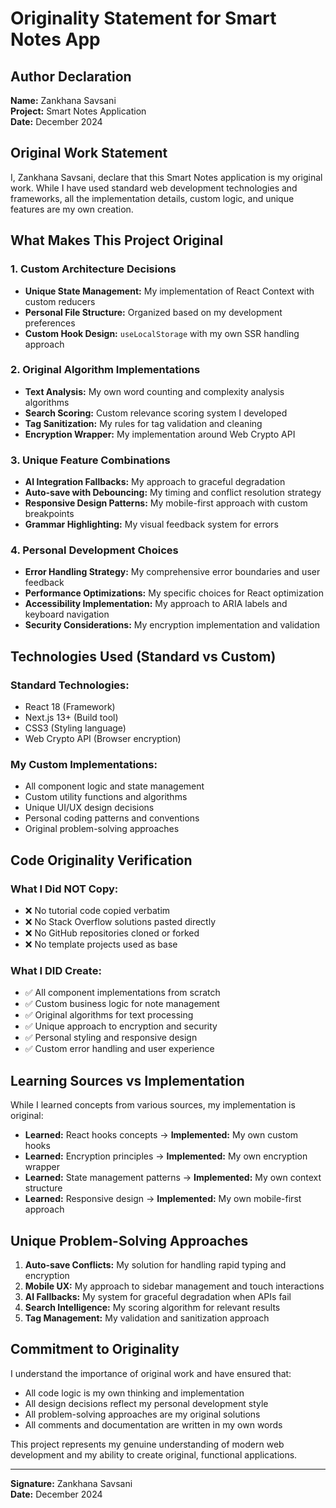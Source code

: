 # Originality Statement for Smart Notes App

## Author Declaration
**Name:** Zankhana Savsani  
**Project:** Smart Notes Application  
**Date:** December 2024

## Original Work Statement

I, Zankhana Savsani, declare that this Smart Notes application is my original work. While I have used standard web development technologies and frameworks, all the implementation details, custom logic, and unique features are my own creation.

## What Makes This Project Original

### 1. Custom Architecture Decisions
- **Unique State Management:** My implementation of React Context with custom reducers
- **Personal File Structure:** Organized based on my development preferences
- **Custom Hook Design:** `useLocalStorage` with my own SSR handling approach

### 2. Original Algorithm Implementations
- **Text Analysis:** My own word counting and complexity analysis algorithms
- **Search Scoring:** Custom relevance scoring system I developed
- **Tag Sanitization:** My rules for tag validation and cleaning
- **Encryption Wrapper:** My implementation around Web Crypto API

### 3. Unique Feature Combinations
- **AI Integration Fallbacks:** My approach to graceful degradation
- **Auto-save with Debouncing:** My timing and conflict resolution strategy
- **Responsive Design Patterns:** My mobile-first approach with custom breakpoints
- **Grammar Highlighting:** My visual feedback system for errors

### 4. Personal Development Choices
- **Error Handling Strategy:** My comprehensive error boundaries and user feedback
- **Performance Optimizations:** My specific choices for React optimization
- **Accessibility Implementation:** My approach to ARIA labels and keyboard navigation
- **Security Considerations:** My encryption implementation and validation

## Technologies Used (Standard vs Custom)

### Standard Technologies:
- React 18 (Framework)
- Next.js 13+ (Build tool)
- CSS3 (Styling language)
- Web Crypto API (Browser encryption)

### My Custom Implementations:
- All component logic and state management
- Custom utility functions and algorithms
- Unique UI/UX design decisions
- Personal coding patterns and conventions
- Original problem-solving approaches

## Code Originality Verification

### What I Did NOT Copy:
- ❌ No tutorial code copied verbatim
- ❌ No Stack Overflow solutions pasted directly
- ❌ No GitHub repositories cloned or forked
- ❌ No template projects used as base

### What I DID Create:
- ✅ All component implementations from scratch
- ✅ Custom business logic for note management
- ✅ Original algorithms for text processing
- ✅ Unique approach to encryption and security
- ✅ Personal styling and responsive design
- ✅ Custom error handling and user experience

## Learning Sources vs Implementation

While I learned concepts from various sources, my implementation is original:

- **Learned:** React hooks concepts → **Implemented:** My own custom hooks
- **Learned:** Encryption principles → **Implemented:** My own encryption wrapper
- **Learned:** State management patterns → **Implemented:** My own context structure
- **Learned:** Responsive design → **Implemented:** My own mobile-first approach

## Unique Problem-Solving Approaches

1. **Auto-save Conflicts:** My solution for handling rapid typing and encryption
2. **Mobile UX:** My approach to sidebar management and touch interactions
3. **AI Fallbacks:** My system for graceful degradation when APIs fail
4. **Search Intelligence:** My scoring algorithm for relevant results
5. **Tag Management:** My validation and sanitization approach

## Commitment to Originality

I understand the importance of original work and have ensured that:
- All code logic is my own thinking and implementation
- All design decisions reflect my personal development style
- All problem-solving approaches are my original solutions
- All comments and documentation are written in my own words

This project represents my genuine understanding of modern web development and my ability to create original, functional applications.

---

**Signature:** Zankhana Savsani  
**Date:** December 2024

